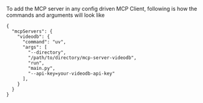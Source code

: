 To add the MCP server in any config driven MCP Client, following is how the commands and arguments will look like

```
{
  "mcpServers": {
    "videodb": {
      "command": "uv",
      "args": [
        "--directory",
        "/path/to/directory/mcp-server-videodb",
        "run",
        "main.py",
        "--api-key=your-videodb-api-key"
      ],
    }
  }
}
```
